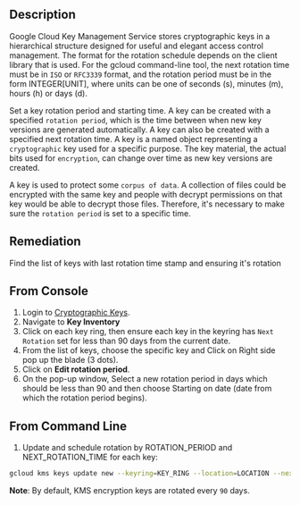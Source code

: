 ## Description

Google Cloud Key Management Service stores cryptographic keys in a hierarchical structure designed for useful and elegant access control management.
The format for the rotation schedule depends on the client library that is used. For the gcloud command-line tool, the next rotation time must be in `ISO` or `RFC3339` format, and the rotation period must be in the form INTEGER[UNIT], where units can be one of seconds (s), minutes (m), hours (h) or days (d).

Set a key rotation period and starting time. A key can be created with a specified `rotation period`, which is the time between when new key versions are generated automatically. A key can also be created with a specified next rotation time. A key is a named object representing a `cryptographic` key used for a specific purpose. The key material, the actual bits used for `encryption`, can change over time as new key versions are created.

A key is used to protect some `corpus of data`. A collection of files could be encrypted with the same key and people with decrypt permissions on that key would be able to decrypt those files. Therefore, it's necessary to make sure the `rotation period` is set to a specific time.

## Remediation

Find the list of keys with last rotation time stamp and ensuring it's rotation

## From Console

1. Login to [Cryptographic Keys](https://console.cloud.google.com/security/kms).
2. Navigate to **Key Inventory**
3. Click on each key ring, then ensure each key in the keyring has `Next Rotation` set for less than 90 days from the current date.
4. From the list of keys, choose the specific key and Click on Right side pop up the blade (3 dots).
5. Click on **Edit rotation period**.
6. On the pop-up window, Select a new rotation period in days which should be
less than 90 and then choose Starting on date (date from which the rotation
period begins).

## From Command Line

1. Update and schedule rotation by ROTATION_PERIOD and NEXT_ROTATION_TIME for each key:
  ```bash
  gcloud kms keys update new --keyring=KEY_RING --location=LOCATION --nextrotation-time=NEXT_ROTATION_TIME --rotation-period=ROTATION_PERIOD
  ```

**Note**: By default, KMS encryption keys are rotated every `90` days.
